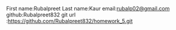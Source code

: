 First name:Rubalpreet
Last name:Kaur
email:rubalp02@gmail.com
github:Rubalpreet832
git url :https://github.com/Rubalpreet832/homework_5.git
